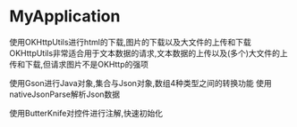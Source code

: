# MyApplication
使用OKHttpUtils进行html的下载,图片的下载以及大文件的上传和下载
</br>
OKHttpUtils非常适合用于文本数据的请求,文本数据的上传以及(多个)大文件的上传和下载,但请求图片不是OKHttp的强项

使用Gson进行Java对象,集合与Json对象,数组4种类型之间的转换功能
使用nativeJsonParse解析Json数据

使用ButterKnife对控件进行注解,快速初始化

